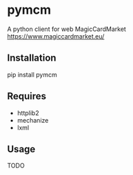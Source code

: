 pymcm
======
A python client for web MagicCardMarket https://www.magiccardmarket.eu/

Installation
-----
pip install pymcm

Requires
-----
  * httplib2
  * mechanize
  * lxml

Usage
-----
TODO
